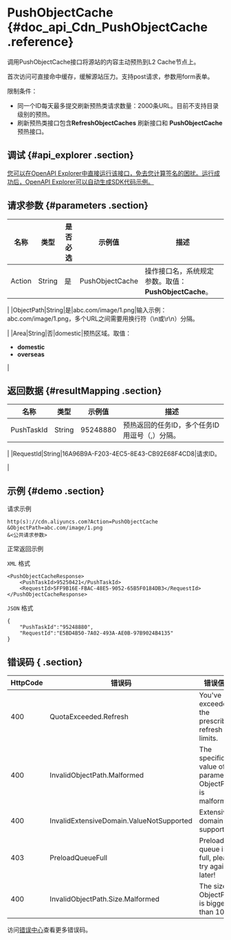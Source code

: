 # PushObjectCache {#doc_api_Cdn_PushObjectCache .reference}

调用PushObjectCache接口将源站的内容主动预热到L2 Cache节点上。

首次访问可直接命中缓存，缓解源站压力。支持post请求，参数用form表单。

限制条件：

-   同一个ID每天最多提交刷新预热类请求数量：2000条URL。目前不支持目录级别的预热。
-   刷新预热类接口包含**RefreshObjectCaches** 刷新接口和 **PushObjectCache**预热接口。

## 调试 {#api_explorer .section}

[您可以在OpenAPI Explorer中直接运行该接口，免去您计算签名的困扰。运行成功后，OpenAPI Explorer可以自动生成SDK代码示例。](https://api.aliyun.com/#product=Cdn&api=PushObjectCache&type=RPC&version=2014-11-11)

## 请求参数 {#parameters .section}

|名称|类型|是否必选|示例值|描述|
|--|--|----|---|--|
|Action|String|是|PushObjectCache|操作接口名，系统规定参数。取值：**PushObjectCache**。

 |
|ObjectPath|String|是|abc.com/image/1.png|输入示例：abc.com/image/1.png，多个URL之间需要用换行符（\\n或\\r\\n）分隔。

 |
|Area|String|否|domestic|预热区域。取值：

 -   **domestic**
-   **overseas**

 |

## 返回数据 {#resultMapping .section}

|名称|类型|示例值|描述|
|--|--|---|--|
|PushTaskId|String|95248880|预热返回的任务ID，多个任务ID用逗号（,）分隔。

 |
|RequestId|String|16A96B9A-F203-4EC5-8E43-CB92E68F4CD8|请求ID。

 |

## 示例 {#demo .section}

请求示例

``` {#request_demo}
http(s)://cdn.aliyuncs.com?Action=PushObjectCache
&ObjectPath=abc.com/image/1.png	
&<公共请求参数>
```

正常返回示例

`XML` 格式

``` {#xml_return_success_demo}
<PushObjectCacheResponse>
    <PushTaskId>95250421</PushTaskId>
    <RequestId>5FF9B16E-FBAC-48E5-9052-65B5F0184DB3</RequestId>
</PushObjectCacheResponse>
```

`JSON` 格式

``` {#json_return_success_demo}
{
	"PushTaskId":"95248880",
	"RequestId":"E5BD4B50-7A02-493A-AE0B-97B9024B4135"
}
```

## 错误码 { .section}

|HttpCode|错误码|错误信息|描述|
|--------|---|----|--|
|400|QuotaExceeded.Refresh|You've exceeded the prescribed refresh limits.|超出当日刷新限制。今日刷新数已用完。您可以通过刷新接口查询今日的刷新次数。|
|400|InvalidObjectPath.Malformed|The specific value of parameter ObjectPath is malformed.|参数ObjectPath值格式错误。输入示例：abc.com/image/1.png。多个URL之间需要用换行符（\\n 或 \\r\\n）分隔。|
|400|InvalidExtensiveDomain.ValueNotSupported|Extensive domain not supported.|该操作不支持泛域名。|
|403|PreloadQueueFull|Preload queue is full, please try again later!|预加载队列已满，请您稍后再试。|
|400|InvalidObjectPath.Size.Malformed|The size of ObjectPath is bigger than 1000.|预热url个数请勿超过1000.|

访问[错误中心](https://error-center.aliyun.com/status/product/Cdn)查看更多错误码。

